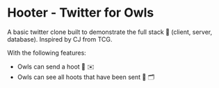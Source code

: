 # Hooter - Twitter for Owls

A basic twitter clone built to demonstrate the full stack 🥞 (client, server, database). Inspired by CJ from TCG.

With the following features:

* Owls can send a hoot 🦉 ✉️
* Owls can see all hoots that have been sent 🦉 🗂